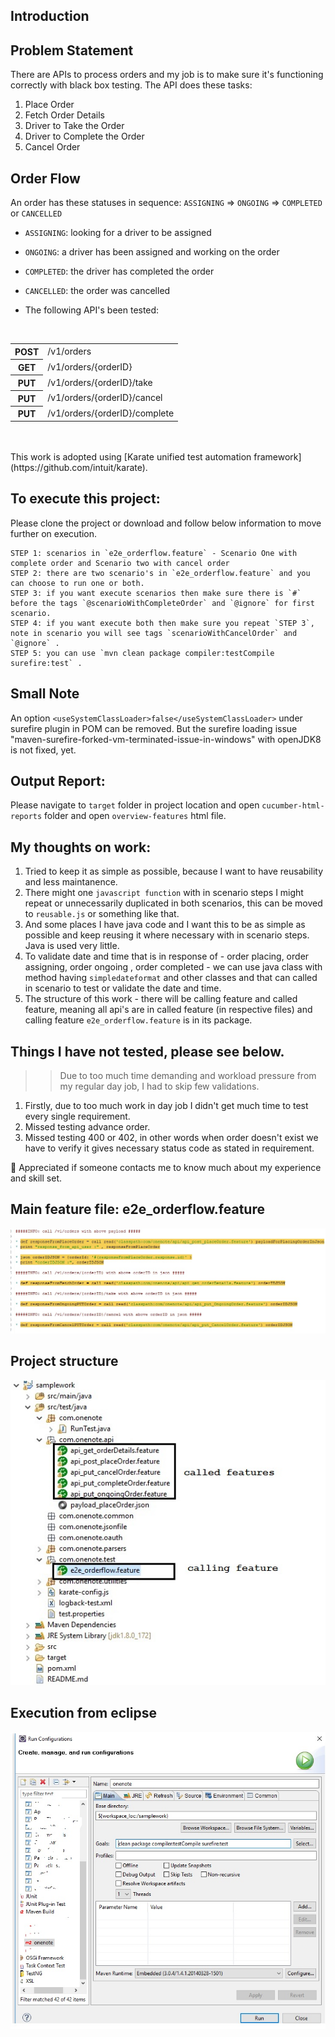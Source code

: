 ## Introduction

## Problem Statement

There are APIs to process orders and my job is to make sure it's functioning correctly with black box testing. The API does these tasks:
1. Place Order
2. Fetch Order Details
3. Driver to Take the Order
4. Driver to Complete the Order
5. Cancel Order

## Order Flow

An order has these statuses in sequence: `ASSIGNING` => `ONGOING` => `COMPLETED` or `CANCELLED`
   - `ASSIGNING`: looking for a driver to be assigned
   - `ONGOING`: a driver has been assigned and working on the order
   - `COMPLETED`: the driver has completed the order
   - `CANCELLED`: the order was cancelled
   
   
   - The following API's been tested:
    
<table>
<tr>
 <th>POST</th>
 <td>/v1/orders </td>
</tr>
<tr>
<th>GET</th>
 <td>/v1/orders/{orderID} </td>
</tr>
<tr>
<th>PUT</th>
 <td>/v1/orders/{orderID}/take </td>
</tr> 
<tr>
<th>PUT</th>
 <td>/v1/orders/{orderID}/cancel </td>
</tr>   
<tr>
<tr>
<th>PUT</th>
 <td>/v1/orders/{orderID}/complete </td>
</tr>   
<tr>
&nbsp;&nbsp;</table>
  <br/><br/> 
This work is adopted using [Karate unified test automation framework](https://github.com/intuit/karate).

## To execute this project:

Please clone the project or download and follow below information to move further on execution.

```
STEP 1: scenarios in `e2e_orderflow.feature` - Scenario One with complete order and Scenario two with cancel order
STEP 2: there are two scenario's in `e2e_orderflow.feature` and you can choose to run one or both.
STEP 3: if you want execute scenarios then make sure there is `#` before the tags `@scenarioWithCompleteOrder` and `@ignore` for first scenario.
STEP 4: if you want execute both then make sure you repeat `STEP 3`, note in scenario you will see tags `scenarioWithCancelOrder` and `@ignore` .
STEP 5: you can use `mvn clean package compiler:testCompile surefire:test` .
```

## Small Note 

An option `<useSystemClassLoader>false</useSystemClassLoader>` under surefire plugin in POM can be removed. But the surefire loading issue "maven-surefire-forked-vm-terminated-issue-in-windows" with openJDK8 is not fixed, yet. 


## Output Report:

Please navigate to `target` folder in project location and open `cucumber-html-reports` folder and open `overview-features` html file.

## My thoughts on work:

1. Tried to keep it as simple as possible, because I want to have reusability and less maintanence.
2. There might one `javascript function` with in scenario steps I might repeat or unnecessarily duplicated in both scenarios, this can be moved to `reusable.js` or something like that.
3. And some places I have java code and I want this to be as simple as possible and keep reusing it where necessary with in scenario steps. Java is used very little. 
4. To validate date and time that is in response of - order placing, order assigning, order ongoing , order completed - we can use java class with method 
   having `simpledateformat` and other classes and that can called in scenario to test or validate the date and time.
4. The structure of this work - there will be calling feature and called feature, meaning all api's are in called feature (in respective files) and
   calling feature `e2e_orderflow.feature` is in its package.
   
## Things I have not tested, please see below.

   >> Due to too much time demanding and workload pressure from my regular day job, I had to skip few validations.

1. Firstly, due to too much work in day job I didn't get much time to test every single requirement.
2. Missed testing advance order.
2. Missed testing 400 or 402, in other words when order doesn't exist we have to verify it gives necessary status code as stated in requirement.


:pray: Appreciated if someone contacts me to know much about my experience and skill set.

## Main feature file: e2e_orderflow.feature
![main feature file](images/img1_feature.jpg)

## Project structure
![project structure](images/img2_source_structure.jpg)

## Execution from eclipse
![eclipse execution](images/project_run_execution.jpg)

<br/>

  




